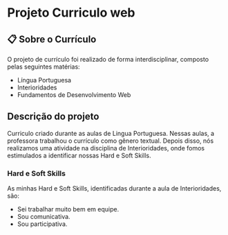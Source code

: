 # Projeto Curriculo web

## 📋 Sobre o Currículo

O projeto de currículo foi realizado de forma interdisciplinar, composto pelas seguintes matérias:
* Língua Portuguesa
* Interioridades
* Fundamentos de Desenvolvimento Web

## Descrição do projeto

Curriculo criado durante as aulas de Lingua Portuguesa. Nessas aulas, a professora trabalhou o currículo como gênero textual. Depois disso, nós realizamos uma atividade na disciplina de Interioridades, onde fomos estimulados a identificar nossas Hard e Soft Skills.

### Hard e Soft Skills

As minhas Hard e Soft Skills, identificadas durante a aula de Interioridades, são:

* Sei trabalhar muito bem em equipe.
* Sou comunicativa.
* Sou participativa.